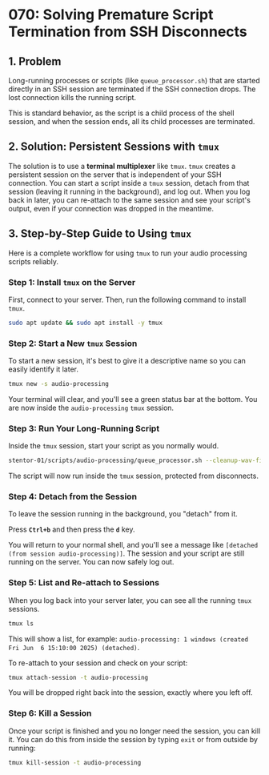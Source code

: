 # 070: Solving Premature Script Termination from SSH Disconnects

## 1. Problem

Long-running processes or scripts (like `queue_processor.sh`) that are started directly in an SSH session are terminated if the SSH connection drops. The lost connection kills the running script.

This is standard behavior, as the script is a child process of the shell session, and when the session ends, all its child processes are terminated.

## 2. Solution: Persistent Sessions with `tmux`

The solution is to use a **terminal multiplexer** like `tmux`. `tmux` creates a persistent session on the server that is independent of your SSH connection. You can start a script inside a `tmux` session, detach from that session (leaving it running in the background), and log out. When you log back in later, you can re-attach to the same session and see your script's output, even if your connection was dropped in the meantime.

## 3. Step-by-Step Guide to Using `tmux`

Here is a complete workflow for using `tmux` to run your audio processing scripts reliably.

### Step 1: Install `tmux` on the Server

First, connect to your server. Then, run the following command to install `tmux`.

```bash
sudo apt update && sudo apt install -y tmux
```

### Step 2: Start a New `tmux` Session

To start a new session, it's best to give it a descriptive name so you can easily identify it later.

```bash
tmux new -s audio-processing
```

Your terminal will clear, and you'll see a green status bar at the bottom. You are now inside the `audio-processing` `tmux` session.

### Step 3: Run Your Long-Running Script

Inside the `tmux` session, start your script as you normally would.

```bash
stentor-01/scripts/audio-processing/queue_processor.sh --cleanup-wav-files --cleanup-original-audio --models "small.en-q5_1,base.en-q5_1" --timeout-multiplier 20
```

The script will now run inside the `tmux` session, protected from disconnects.

### Step 4: Detach from the Session

To leave the session running in the background, you "detach" from it.

Press **`Ctrl+b`** and then press the **`d`** key.

You will return to your normal shell, and you'll see a message like `[detached (from session audio-processing)]`. The session and your script are still running on the server. You can now safely log out.

### Step 5: List and Re-attach to Sessions

When you log back into your server later, you can see all the running `tmux` sessions.

```bash
tmux ls
```

This will show a list, for example: `audio-processing: 1 windows (created Fri Jun  6 15:10:00 2025) (detached)`.

To re-attach to your session and check on your script:

```bash
tmux attach-session -t audio-processing
```

You will be dropped right back into the session, exactly where you left off.

### Step 6: Kill a Session

Once your script is finished and you no longer need the session, you can kill it. You can do this from inside the session by typing `exit` or from outside by running:

```bash
tmux kill-session -t audio-processing
``` 